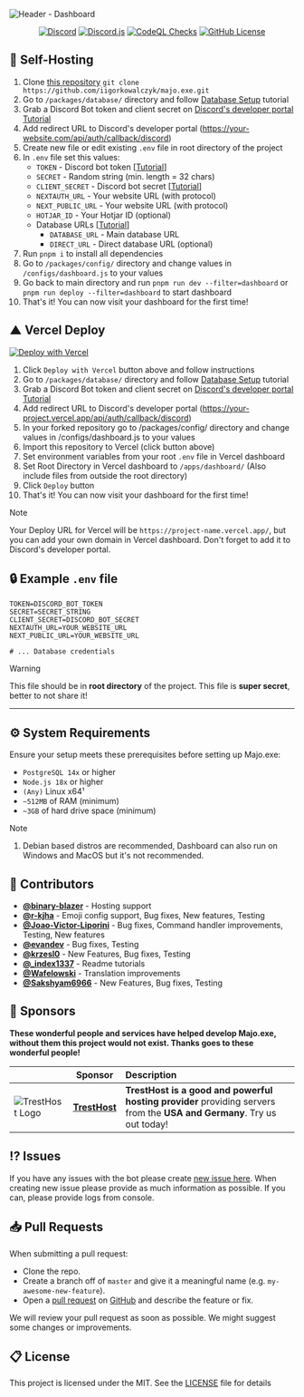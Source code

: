 ![Header - Dashboard](https://github.com/IgorKowalczyk/majo.exe/assets/49127376/4056d368-0400-415a-b647-4d97bd8009c1)

<p align="center">
 <a href="https://majoexe.xyz/server"><img src="https://img.shields.io/discord/695282860399001640?color=%234552ef&logo=discord&label=Discord&style=flat&logoColor=fff" alt="Discord" /></a>
 <a href="https://www.npmjs.com/package/discord.js"><img src="https://img.shields.io/badge/Discord.js-v14-%234552ef?style=flat&logo=npm&logoColor=fff" alt="Discord.js" /></a>
 <a href="https://majoexe.xyz/"><img src="https://img.shields.io/github/actions/workflow/status/igorkowalczyk/majo.exe/codeql-analysis.yml?branch=master&style=flat&label=CodeQL&logo=github&color=%234552ef" alt="CodeQL Checks" /></a>
 <a href="https://majoexe.xyz"><img src="https://img.shields.io/github/license/igorkowalczyk/majo.exe?style=flat&;logo=github&label=License&color=%234552ef" alt="GitHub License" /></a>
</p>

## 🤖 Self-Hosting

1. Clone [this repository](https://github.com/igorkowalczyk/majo.exe) `git clone https://github.com/iigorkowalczyk/majo.exe.git`
2. Go to `/packages/database/` directory and follow [Database Setup](/packages/database/README.md) tutorial
3. Grab a Discord Bot token and client secret on [Discord's developer portal](https://discord.com/developers/applications) [Tutorial](#-discord-credentials)
4. Add redirect URL to Discord's developer portal (https://your-website.com/api/auth/callback/discord)
5. Create new file or edit existing `.env` file in root directory of the project
6. In `.env` file set this values:
   - `TOKEN` - Discord bot token [[Tutorial](/apps/bot/README.md#-discord-token)]
   - `SECRET` - Random string (min. length = 32 chars)
   - `CLIENT_SECRET` - Discord bot secret [[Tutorial](/apps/bot/README.md#-discord-secret)]
   - `NEXTAUTH_URL` - Your website URL (with protocol)
   - `NEXT_PUBLIC_URL` - Your website URL (with protocol)
   - `HOTJAR_ID` - Your Hotjar ID (optional)
   - Database URLs [[Tutorial](/packages/database/README.md)]
     - `DATABASE_URL` - Main database URL
     - `DIRECT_URL` - Direct database URL (optional)
7. Run `pnpm i` to install all dependencies
8. Go to `/packages/config/` directory and change values in `/configs/dashboard.js` to your values
9. Go back to main directory and run `pnpm run dev --filter=dashboard` or `pnpm run deploy --filter=dashboard` to start dashboard
10. That's it! You can now visit your dashboard for the first time!

## ▲ Vercel Deploy

[![Deploy with Vercel](https://vercel.com/button)](https://vercel.com/new/clone?repository-url=https%3A%2F%2Fgithub.com%2FIgorKowalczyk%2Fmajo.exe&env=TOKEN,SECRET,CLIENT_ID,CLIENT_SECRET,NEXTAUTH_URL,DATABASE_URL,DIRECT_URL,NEXT_PUBLIC_URL&envDescription=Tokens%20needed%20for%20Dashboard&envLink=https%3A%2F%2Fgithub.com%2Figorkowalczyk%2Fmajo.exe&project-name=majo-exe&repository-name=majo-exe&demo-title=Majo.exe%20-%20Dashboard&demo-description=Majo.exe%20Dashboard%20-%20Next.js%20application%20for%20managing%20Majo.exe%20Discord%20bot.&demo-url=https%3A%2F%2Fmajoexe.xyz&demo-image=https%3A%2F%2Fgithub.com%2FIgorKowalczyk%2Fmajo.exe%2Fassets%2F49127376%2F02d4d63d-2cea-44f2-88b6-7e645dc272ea)

1. Click `Deploy with Vercel` button above and follow instructions
2. Go to `/packages/database/` directory and follow [Database Setup](/packages/database/README.md) tutorial
3. Grab a Discord Bot token and client secret on [Discord's developer portal](https://discord.com/developers/applications) [Tutorial](/apps/dashboard/README.md#-discord-credentials)
4. Add redirect URL to Discord's developer portal (https://your-project.vercel.app/api/auth/callback/discord)
5. In your forked repository go to /packages/config/ directory and change values in /configs/dashboard.js to your values
6. Import this repository to Vercel (click button above)
7. Set environment variables from your root `.env` file in Vercel dashboard
8. Set Root Directory in Vercel dashboard to `/apps/dashboard/` (Also include files from outside the root directory)
9. Click `Deploy` button
10. That's it! You can now visit your dashboard for the first time!

> [!NOTE]
> Your Deploy URL for Vercel will be `https://project-name.vercel.app/`, but you can add your own domain in Vercel dashboard. Don't forget to add it to Discord's developer portal.

## 🔒 Example `.env` file

```
TOKEN=DISCORD_BOT_TOKEN
SECRET=SECRET_STRING
CLIENT_SECRET=DISCORD_BOT_SECRET
NEXTAUTH_URL=YOUR_WEBSITE_URL
NEXT_PUBLIC_URL=YOUR_WEBSITE_URL

# ... Database credentials
```

> [!WARNING]
> This file should be in **root directory** of the project. This file is **super secret**, better to not share it!

---

## ⚙️ System Requirements

Ensure your setup meets these prerequisites before setting up Majo.exe:

- `PostgreSQL 14x` or higher
- `Node.js 18x` or higher
- `(Any)` Linux x64¹
- `~512MB` of RAM (minimum)
- `~3GB` of hard drive space (minimum)

<!-- prettier-ignore-start -->
> [!NOTE]
> 1. Debian based distros are recommended, Dashboard can also run on Windows and MacOS but it's not recommended.
<!-- prettier-ignore-end -->

## 📝 Contributors

- [**@binary-blazer**](https://github.com/binary-blazer) - Hosting support
- [**@r-kjha**](https://github.com/r-kjha) - Emoji config support, Bug fixes, New features, Testing
- [**@Joao-Victor-Liporini**](https://github.com/Joao-Victor-Liporini) - Bug fixes, Command handler improvements, Testing, New features
- [**@evandev**](https://github.com/xefew) - Bug fixes, Testing
- [**@krzesl0**](https://github.com/krzesl0) - New Features, Bug fixes, Testing
- [**@\_index1337**](https://github.com/index1337) - Readme tutorials
- [**@Wafelowski**](https://github.com/HeavyWolfPL) - Translation improvements
- [**@Sakshyam6966**](https://github.com/Sakshyam6966) - New Features, Bug fixes, Testing

## 💝 Sponsors

**These wonderful people and services have helped develop Majo.exe, without them this project would not exist. Thanks goes to these wonderful people!**

|                                                                      | Sponsor                                                             | Description                                                                                                             |
| -------------------------------------------------------------------- | ------------------------------------------------------------------- | :---------------------------------------------------------------------------------------------------------------------- |
| ![TrestHost Logo](https://majoexe.xyz/assets/sponsors/tresthost.png) | [**TrestHost**](https://dash.tresthost.me/register?ref=majonez.exe) | **TrestHost is a good and powerful hosting provider** providing servers from the **USA and Germany**. Try us out today! |

## ⁉️ Issues

If you have any issues with the bot please create [new issue here](https://github.com/igorkowalczyk/majo.exe/issues).
When creating new issue please provide as much information as possible. If you can, please provide logs from console.

## 📥 Pull Requests

When submitting a pull request:

- Clone the repo.
- Create a branch off of `master` and give it a meaningful name (e.g. `my-awesome-new-feature`).
- Open a [pull request](https://github.com/igorkowalczyk/majo.exe/pulls) on [GitHub](https://github.com) and describe the feature or fix.

We will review your pull request as soon as possible. We might suggest some changes or improvements.

## 📋 License

This project is licensed under the MIT. See the [LICENSE](https://github.com/igorkowalczyk/majo.exe/blob/master/license.md) file for details
